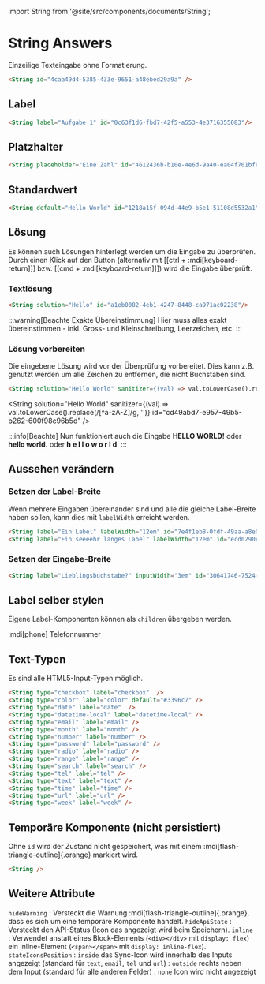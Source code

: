 import String from '@site/src/components/documents/String';

# String Answers

Einzeilige Texteingabe ohne Formatierung.

```md
<String id="4caa49d4-5385-433e-9651-a48ebed29a9a" />
```

<String id="4caa49d4-5385-433e-9651-a48ebed29a9a" />

## Label

```md
<String label="Aufgabe 1" id="0c63f1d6-fbd7-42f5-a553-4e3716355083"/>
```

<String label="Aufgabe 1" id="0c63f1d6-fbd7-42f5-a553-4e3716355083"/>


## Platzhalter
```md
<String placeholder="Eine Zahl" id="4612436b-b10e-4e6d-9a40-ea04f701bf87" />
```
<String placeholder="Eine Zahl" id="4612436b-b10e-4e6d-9a40-ea04f701bf87" />

## Standardwert
```md
<String default="Hello World" id="1218a15f-094d-44e9-b5e1-51108d5532a1"/>
```
<String default="Hello World" id="1218a15f-094d-44e9-b5e1-51108d5532a1"/>

## Lösung
Es können auch Lösungen hinterlegt werden um die Eingabe zu überprüfen. Durch einen Klick auf den Button (alternativ mit [[ctrl + :mdi[keyboard-return]]] bzw. [[cmd + :mdi[keyboard-return]]]) wird die Eingabe überprüft.

<String solution="Lösung" placeholder="Die Lösung ist 'Lösung'" id="6970d5f8-0015-40a8-97d4-e576dd1b4b3c"/>

### Textlösung
```md
<String solution="Hello" id="a1eb0082-4eb1-4247-8448-ca971ac02238"/>
```
<String solution="Hello" id="a1eb0082-4eb1-4247-8448-ca971ac02238"/>

:::warning[Beachte Exakte Übereinstimmung]
Hier muss alles exakt übereinstimmen - inkl. Gross- und Kleinschreibung, Leerzeichen, etc.
:::

### Lösung vorbereiten
Die eingebene Lösung wird vor der Überprüfung vorbereitet. Dies kann z.B. genutzt werden um alle Zeichen zu entfernen, die nicht Buchstaben sind.
```md
<String solution="Hello World" sanitizer={(val) => val.toLowerCase().replace(/[^a-zA-Z]/g, '')} id="cd49abd7-e957-49b5-b262-600f98c96b5d" />
```
<String solution="Hello World" sanitizer={(val) => val.toLowerCase().replace(/[^a-zA-Z]/g, '')} id="cd49abd7-e957-49b5-b262-600f98c96b5d" />

:::info[Beachte]
Nun funktioniert auch die Eingabe __HELLO WORLD!__ oder __hello world.__ oder __h e l l o w o r l d__.
:::

## Aussehen verändern

### Setzen der Label-Breite
Wenn mehrere Eingaben übereinander sind und alle die gleiche Label-Breite haben sollen, kann dies mit `labelWidth` erreicht werden.

```md
<String label="Ein Label" labelWidth="12em" id="7e4f1eb8-0fdf-49aa-a8e0-fcb78b454826" />
<String label="Ein seeeehr langes Label" labelWidth="12em" id="ecd0290c-dc12-442c-8a16-3c1e052e92b7" />
```

<String label="Ein Label" labelWidth="12em" id="7e4f1eb8-0fdf-49aa-a8e0-fcb78b454826" />
<String label="Ein seeeehr langes Label" labelWidth="12em" id="ecd0290c-dc12-442c-8a16-3c1e052e92b7" />

### Setzen der Eingabe-Breite
```md
<String label="Lieblingsbuchstabe?" inputWidth="3em" id="30641746-7524-4a1b-b09f-ab19cc993a22" />
```

<String label="Lieblingsbuchstabe?" inputWidth="3em" id="30641746-7524-4a1b-b09f-ab19cc993a22" />

## Label selber stylen
Eigene Label-Komponenten können als `children` übergeben werden.

<String id="006725b9-1256-4221-ae3e-a57baa6a6660" type="tel">
    <span style={{paddingRight: '1.5em'}}>
        :mdi[phone] Telefonnummer
    </span>
</String>

## Text-Typen
Es sind alle HTML5-Input-Typen möglich.

```md
<String type="checkbox" label="checkbox"  />
<String type="color" label="color" default="#3396c7" />
<String type="date" label="date"  />
<String type="datetime-local" label="datetime-local" />
<String type="email" label="email" />
<String type="month" label="month" />
<String type="number" label="number" />
<String type="password" label="password" />
<String type="radio" label="radio" />
<String type="range" label="range" />
<String type="search" label="search" />
<String type="tel" label="tel" />
<String type="text" label="text" />
<String type="time" label="time" />
<String type="url" label="url" />
<String type="week" label="week" />
```

<String type="checkbox" label="checkbox"  hideWarning hideApiState />
<String type="color" label="color" default="#3396c7" hideWarning hideApiState />
<String type="date" label="date"  hideWarning hideApiState />
<String type="datetime-local" label="datetime-local" hideWarning hideApiState />
<String type="email" label="email" hideWarning hideApiState />
<String type="month" label="month" hideWarning hideApiState />
<String type="number" label="number" hideWarning hideApiState />
<String type="password" label="password" hideWarning hideApiState />
<String type="radio" label="radio" hideWarning hideApiState />
<String type="range" label="range" hideWarning hideApiState />
<String type="search" label="search" hideWarning hideApiState />
<String type="tel" label="tel" hideWarning hideApiState />
<String type="text" label="text" hideWarning hideApiState />
<String type="time" label="time" hideWarning hideApiState />
<String type="url" label="url" hideWarning hideApiState />
<String type="week" label="week" hideWarning hideApiState />


## Temporäre Komponente (nicht persistiert)

Ohne `id` wird der Zustand nicht gespeichert, was mit einem :mdi[flash-triangle-outline]{.orange} markiert wird.

```md
<String />
```

<String />


## Weitere Attribute

`hideWarning`
:  Versteckt die Warnung :mdi[flash-triangle-outline]{.orange}, dass es sich um eine temporäre Komponente handelt.
`hideApiState`
: Versteckt den API-Status (Icon das angezeigt wird beim Speichern).
`inline`
: Verwendet anstatt eines Block-Elements (`<div></div>` mit `display: flex`) ein Inline-Element (`<span></span>` mit `display: inline-flex`).
`stateIconsPosition`
: `inside` das Sync-Icon wird innerhalb des Inputs angezeigt (standard für `text`, `email`, `tel` und `url`)
: `outside` rechts neben dem Input (standard für alle anderen Felder)
: `none` Icon wird nicht angezeigt

<String label="inside" stateIconsPosition="inside" />
<String label="outside" stateIconsPosition="outside" />
<String label="none" stateIconsPosition="none" />